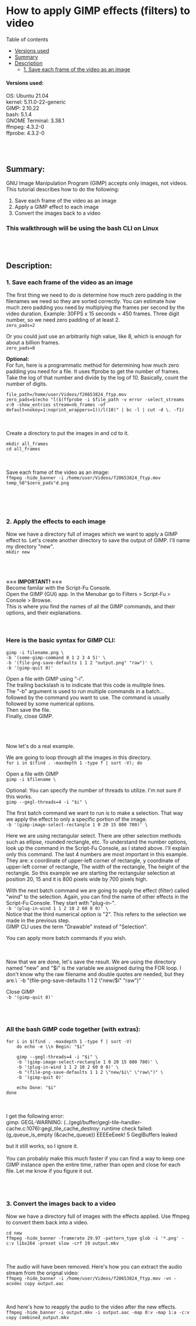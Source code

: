 
# How to apply GIMP effects (filters) to video


Table of contents
* [Versions used](#Versions-used)
* [Summary](#Summary)
* [Description](#Description)
    * [1. Save each frame of the video as an image](#2.-Apply-the-effects-to-each-image)




#### Versions used:
OS: Ubuntu 21.04\
kernel: 5.11.0-22-generic\
GIMP: 2.10.22\
bash: 5.1.4\
GNOME Terminal: 3.38.1\
ffmpeg: 4.3.2-0\
ffprobe: 4.3.2-0


<br/><br/>
## Summary:
GNU Image Manipulation Program (GIMP) accepts only images, not videos. This tutorial describes how to do the following:

1. Save each frame of the video as an image
2. Apply a GIMP effect to each image
3. Convert the images back to a video

### This walkthrough will be using the bash CLI on Linux



<br/><br/>
## Description:

### 1. Save each frame of the video as an image
The first thing we need to do is determine how much zero padding in the filenames we need so they are sorted correctly. You can estimate how much zero padding you need by multiplying the frames per second by the video duration.
    Example: 30FPS x 15 seconds = 450 frames. Three digit number, so we need zero padding of at least 2.\
`zero_pads=2`

Or you could just use an arbitrarily high value, like 8, which is enough for about a billion frames.\
`zero_pads=8`

**Optional:**\
For fun, here is a programmatic method for determining how much zero padding you need for a file. It uses ffprobe to get the number of frames. Take the log of that number and divide by the log of 10. Basically, count the number of digits.
```
file_path=/home/user/Videos/f20653824_ftyp.mov
zero_pads=$(echo "l($(ffprobe -i $file_path -v error -select_streams v:0 -show_entries stream=nb_frames -of default=nokey=1:noprint_wrappers=1))/l(10)" | bc -l | cut -d \. -f1)
```

<br/><br/>
Create a directory to put the images in and cd to it.
```
mkdir all_frames
cd all_frames
```
<br/><br/>
Save each frame of the video as an image:\
`ffmpeg -hide_banner -i /home/user/Videos/f20653824_ftyp.mov temp_%0"$zero_pads"d.png`


<br/><br/><br/>
### 2. Apply the effects to each image
Now we have a directory full of images which we want to apply a GIMP effect to. Let's create another directory to save the output of GIMP. I'll name my directory "new".\
`mkdir new`


<br/><br/><br/>
**===  IMPORTANT!  ===**\
Become familar with the Script-Fu Console.\
Open the GIMP (GUI) app. In the Menubar go to Filters > Script-Fu > Console > Browse.\
This is where you find the names of all the GIMP commands, and their options, and their explanations.
<br/><br/><br/>

### Here is the basic syntax for GIMP CLI:
```
gimp -i filename.png \
-b '(some-gimp-command 0 1 2 3 4 5)' \
-b '(file-png-save-defaults 1 1 2 "output.png" "raw")' \
-b '(gimp-quit 0)'
```

Open a file with GIMP using "-i".\
The trailing backslash is to indicate that this code is mulitple lines.\
The "-b" argument is used to run multiple commands in a batch...\
followed by the command you want to use. The command is usually followed by some numerical options.\
Then save the file.\
Finally, close GIMP.

<br/><br/><br/>
Now let's do a real example.

We are going to loop through all the images in this directory.\
`for i in $(find . -maxdepth 1 -type f | sort -V); do`

Open a file with GIMP\
`gimp -i $filename \`

Optional: You can specify the number of threads to utilize. I'm not sure if this works.\
`gimp --gegl-threads=4 -i "$i" \`


The first batch command we want to run is to make a selection. That way we apply the effect to only a specific portion of the image.\
`-b '(gimp-image-select-rectangle 1 0 20 15 800 700)' \`

Here we are using rectangular select. There are other selection methods such as ellipse, rounded rectangle, etc.
To understand the number options, look up the command in the Script-Fu Console, as I stated above. I'll explain only this command.
The last 4 numbers are most important in this example. They are: x coordinate of upper-left corner of rectangle, y coordinate of upper-left corner of rectangle, The width of the rectangle, The height of the rectangle. So this example we are starting the rectangular selection at position 20, 15 and it is 800 pixels wide by 700 pixels high.


With the next batch command we are going to apply the effect (filter) called "wind" to the selection. Again, you can find the name of other effects in the Script-Fu Console. They start with "plug-in-".\
`-b '(plug-in-wind 1 1 2 10 2 60 0 0)' \`\
Notice that the third numerical option is "2". This refers to the selection we made in the previous step.\
GIMP CLI uses the term "Drawable" instead of "Selection".

You can apply more batch commands if you wish.

<br/><br/>
Now that we are done, let's save the result. We are using the directory named "new" and "$i" is the variable we assigned during the FOR loop. I don't know why the raw filename and double quotes are needed, but they are.\
`-b "(file-png-save-defaults 1 1 2 \"new/$i\" \"raw\")" \`

Close GIMP\
`-b '(gimp-quit 0)'`


<br/><br/>
### All the bash GIMP code together (with extras):
```
for i in $(find . -maxdepth 1 -type f | sort -V)
    do echo -e \\n Begin: "$i"

    gimp --gegl-threads=4 -i "$i" \
    -b '(gimp-image-select-rectangle 1 0 20 15 800 700)' \
    -b '(plug-in-wind 1 1 2 10 2 60 0 0)' \
    -b "(file-png-save-defaults 1 1 2 \"new/$i\" \"raw\")" \
    -b '(gimp-quit 0)'

    echo Done: "$i"
done
```

<br/><br/>
I get the following error:\
gimp: GEGL-WARNING: (../gegl/buffer/gegl-tile-handler-cache.c:1076):gegl_tile_cache_destroy: runtime check failed: (g_queue_is_empty (&cache_queue))
EEEEeEeek! 5 GeglBuffers leaked

but it still works, so I ignore it.
<br/><br/>
You can probably make this much faster if you can find a way to keep one GIMP instance open the entire time, rather than open and close for each file. Let me know if you figure it out.


<br/><br/>
### 3. Convert the images back to a video
Now we have a directory full of images with the effects applied. Use ffmpeg to convert them back into a video.
```
cd new
ffmpeg -hide_banner -framerate 29.97 -pattern_type glob -i '*.png' -c:v libx264 -preset slow -crf 19 output.mkv
```
<br/><br/>
The audio will have been removed. Here's how you can extract the audio stream from the orignal video:\
`ffmpeg -hide_banner -i /home/user/Videos/f20653824_ftyp.mov -vn -acodec copy output.aac`

<br/><br/>
And here's how to reapply the audio to the video after the new effects.\
`ffmpeg -hide_banner -i output.mkv -i output.aac -map 0:v -map 1:a -c:v copy combined_output.mkv`














